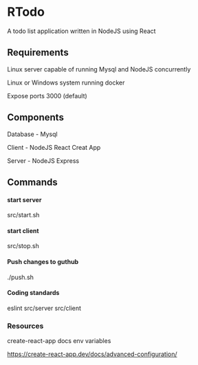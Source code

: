 # RTodo

A todo list application written in NodeJS using React

## Requirements

Linux server capable of running Mysql and NodeJS concurrently

Linux or Windows system running docker

Expose ports 3000 (default)

## Components

Database - Mysql

Client - NodeJS React Creat App

Server - NodeJS Express

## Commands

#### start server

src/start.sh

#### start client

src/stop.sh

#### Push changes to guthub

./push.sh

#### Coding standards

eslint src/server src/client

### Resources

create-react-app docs env variables

https://create-react-app.dev/docs/advanced-configuration/
